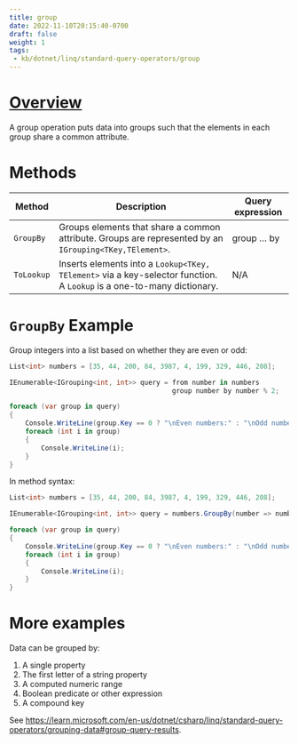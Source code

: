 ```yaml
---
title: group
date: 2022-11-10T20:15:40-0700
draft: false
weight: 1
tags:
 - kb/dotnet/linq/standard-query-operators/group
---
```


# [Overview](https://learn.microsoft.com/en-us/dotnet/csharp/linq/standard-query-operators/grouping-data)
A group operation puts data into groups such that the elements in each group share a common attribute.

# Methods
| Method     | Description                                                                                                           | Query expression |
| ---------- | --------------------------------------------------------------------------------------------------------------------- | ---------------- |
| `GroupBy`  | Groups elements that share a common attribute. Groups are represented by an `IGrouping<TKey,TElement>`.               | group … by       |
| `ToLookup` | Inserts elements into a `Lookup<TKey, TElement>` via a key-selector function. A `Lookup` is a one-to-many dictionary. | N/A              |

# `GroupBy` Example
Group integers into a list based on whether they are even or odd:
```cs
List<int> numbers = [35, 44, 200, 84, 3987, 4, 199, 329, 446, 208];

IEnumerable<IGrouping<int, int>> query = from number in numbers
                                         group number by number % 2;

foreach (var group in query)
{
    Console.WriteLine(group.Key == 0 ? "\nEven numbers:" : "\nOdd numbers:");
    foreach (int i in group)
    {
        Console.WriteLine(i);
    }
}
```

In method syntax:
```cs
List<int> numbers = [35, 44, 200, 84, 3987, 4, 199, 329, 446, 208];

IEnumerable<IGrouping<int, int>> query = numbers.GroupBy(number => number % 2);

foreach (var group in query)
{
    Console.WriteLine(group.Key == 0 ? "\nEven numbers:" : "\nOdd numbers:");
    foreach (int i in group)
    {
        Console.WriteLine(i);
    }
}
```

# More examples
Data can be grouped by:
1. A single property
2. The first letter of a string property
3. A computed numeric range
4. Boolean predicate or other expression
5. A compound key

See https://learn.microsoft.com/en-us/dotnet/csharp/linq/standard-query-operators/grouping-data#group-query-results.